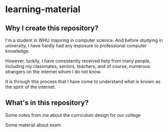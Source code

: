 # learning-material

## Why I create this repository?  

I'm a student in WHU majoring in computer science. And before studying in university, I have hardly had any exposure to professional computer knowledge.  

However, luckily, I have consistently received help from many people, including my classmates, seniors, teachers, and of course, numerous strangers on the internet whom I do not know.  

It is through this process that I have come to understand what is known as the spirit of the internet.

## What's in this repository?  

Some notes from me about the curriculum design for our college  

Some material about exam

